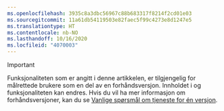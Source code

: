 ```yaml
---
ms.openlocfilehash: 3935c8a3dbc56967c88b683317f8214f2cd01e03
ms.sourcegitcommit: 11a61db54119503e82faec5f99c4273e8d1247e5
ms.translationtype: HT
ms.contentlocale: nb-NO
ms.lasthandoff: 10/16/2020
ms.locfileid: "4070003"
---
```

> [!IMPORTANT]
> Funksjonaliteten som er angitt i denne artikkelen, er tilgjengelig for målrettede brukere som en del av en forhåndsversjon. Innholdet i og funksjonaliteten kan endres. Hvis du vil ha mer informasjon om forhåndsversjoner, kan du se [Vanlige spørsmål om tjeneste for én versjon](https://docs.microsoft.com/dynamics365/unified-operations/fin-and-ops/get-started/one-version).
